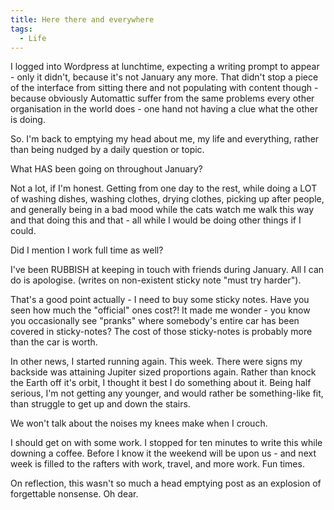 ```yaml
---
title: Here there and everywhere
tags:
  - Life
---
```


I logged into Wordpress at lunchtime, expecting a writing prompt to appear - only it didn't, because it's not January any more. That didn't stop a piece of the interface from sitting there and not populating with content though - because obviously Automattic suffer from the same problems every other organisation in the world does - one hand not having a clue what the other is doing.


So. I'm back to emptying my head about me, my life and everything, rather than being nudged by a daily question or topic.


What HAS been going on throughout January?


Not a lot, if I'm honest. Getting from one day to the rest, while doing a LOT of washing dishes, washing clothes, drying clothes, picking up after people, and generally being in a bad mood while the cats watch me walk this way and that doing this and that - all while I would be doing other things if I could.


Did I mention I work full time as well?


I've been RUBBISH at keeping in touch with friends during January. All I can do is apologise. (writes on non-existent sticky note "must try harder").


That's a good point actually - I need to buy some sticky notes. Have you seen how much the "official" ones cost?! It made me wonder - you know you occasionally see "pranks" where somebody's entire car has been covered in sticky-notes? The cost of those sticky-notes is probably more than the car is worth.


In other news, I started running again. This week. There were signs my backside was attaining Jupiter sized proportions again. Rather than knock the Earth off it's orbit, I thought it best I do something about it. Being half serious, I'm not getting any younger, and would rather be something-like fit, than struggle to get up and down the stairs.


We won't talk about the noises my knees make when I crouch.


I should get on with some work. I stopped for ten minutes to write this while downing a coffee. Before I know it the weekend will be upon us - and next week is filled to the rafters with work, travel, and more work. Fun times.


On reflection, this wasn't so much a head emptying post as an explosion of forgettable nonsense. Oh dear.



